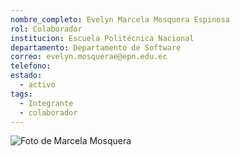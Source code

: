```yaml
---
nombre_completo: Evelyn Marcela Mosquera Espinosa
rol: Colaborador
institucion: Escuela Politécnica Nacional
departamento: Departamento de Software
correo: evelyn.mosquerae@epn.edu.ec
telefono: 
estado:
  - activo
tags:
  - Integrante
  - colaborador
---
```

![Foto de Marcela Mosquera](Marcela-Mosquera.png)